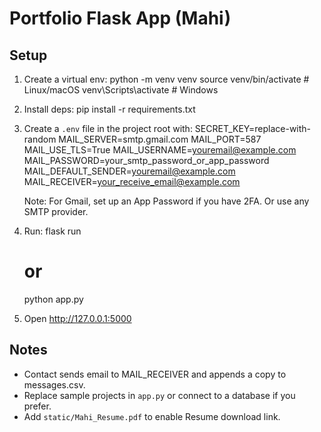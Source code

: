 # Portfolio Flask App (Mahi)

## Setup
1. Create a virtual env:
   python -m venv venv
   source venv/bin/activate   # Linux/macOS
   venv\Scripts\activate      # Windows

2. Install deps:
   pip install -r requirements.txt

3. Create a `.env` file in the project root with:
   SECRET_KEY=replace-with-random
   MAIL_SERVER=smtp.gmail.com
   MAIL_PORT=587
   MAIL_USE_TLS=True
   MAIL_USERNAME=youremail@example.com
   MAIL_PASSWORD=your_smtp_password_or_app_password
   MAIL_DEFAULT_SENDER=youremail@example.com
   MAIL_RECEIVER=your_receive_email@example.com

   Note: For Gmail, set up an App Password if you have 2FA. Or use any SMTP provider.

4. Run:
   flask run
   # or
   python app.py

5. Open http://127.0.0.1:5000

## Notes
- Contact sends email to MAIL_RECEIVER and appends a copy to messages.csv.
- Replace sample projects in `app.py` or connect to a database if you prefer.
- Add `static/Mahi_Resume.pdf` to enable Resume download link.
